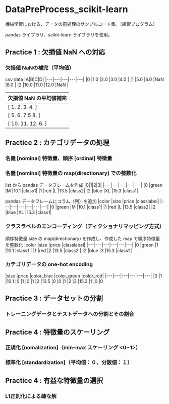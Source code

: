 <a name="DataPreProcess_scikit-learn"></a>
# DataPreProcess_scikit-learn

機械学習における、データの前処理のサンプルコード集。（練習プログラム）

pandas ライブラリ、scikit-learn ライブラリを使用。

## Practice 1 : 欠損値 NaN への対応

### 欠損値 NaNの補完（平均値）

csv data
|A|B|C|D|
|---|---|---|---|---|
|0 |1.0  |2.0  |3.0  |4.0 |
|1 |5.0  |6.0  |NaN  |8.0 |
|2 |10.0 |11.0 |12.0 |NaN |

|欠損値 NaN の平均値補完|
|---|
|[  1.    2.    3.    4. ]|
|[  5.    6.    7.5   8. ]| 
|[ 10.   11.   12.    6. ]|

## Practice 2 : カテゴリデータの処理

### 名義 [nominal] 特徴量、順序 [ordinal] 特徴量

### 名義 [nominal] 特徴量の map(directionary) での整数化

list から pandas データフレームを作成
|0|1|2|3|
|---|---|---|---|---|
|0 |green |M   |10.1  |class1|
|1 |red   |L   |13.5  |class2|
|2 |blue  |XL  |15.3  |class1|

pandas データフレームにコラム（列）を追加
|color |size  |price |classlabel|
|---|---|---|---|---|---|
|0  |green |M   |10.1 |class1|
|1  |red   |L   |13.5 |class2|
|2  |blue  |XL  |15.3 |class1|

### クラスラベルのエンコーディング（ディクショナリマッピング方式）

順序特徴量 size の map(directionary) を作成し、作成した map で順序特徴量を整数化
|color  |size  |price |classlabel|
|---|---|---|---|---|---|
|0  |green  |1 |10.1  |class1 |
|1  |red    |2 |13.5  |class2 |
|2  |blue   |3 |15.3  |class1 |

### カテゴリデータの one-hot encoding

|size  |price  |color_blue  |color_green  |color_red|
|---|---|---|---|---|---|
|0     |1   |10.1           |0            |1          |0
|1     |2   |13.5           |0            |0          |1
|2     |3   |15.3           |1            |0          |0


## Practice 3 : データセットの分割

### トレーニングデータとテストデータへの分割とその割合

## Practice 4 : 特徴量のスケーリング

### 正規化 [nomalization]（min-max スケーリング <0~1>）

### 標準化 [standardization]（平均値：０、分散値：１）

## Practice 4 : 有益な特徴量の選択

### L1正則化による疎な解
